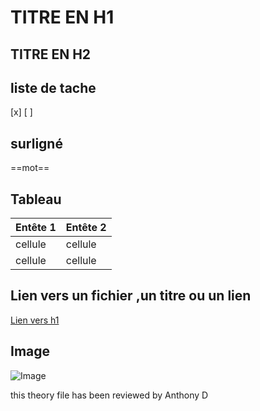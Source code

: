 # TITRE EN H1

## TITRE EN H2

## liste de tache
[x]
[ ]

## surligné

==mot==

## Tableau

| Entête 1 | Entête 2 |
| ----------- | ----------- |
| cellule | cellule |
| cellule | cellule |

## Lien vers un fichier ,un titre ou un lien

[Lien vers h1](#h1)

## Image

![Image](https://letsenhance.io/static/73136da51c245e80edc6ccfe44888a99/1015f/MainBefore.jpg)

this theory file has been reviewed by Anthony D
